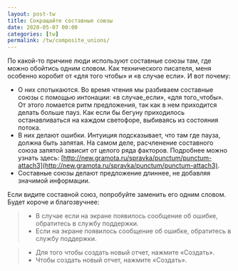 ```yaml
---
layout: post-tw
title: Сокращайте составные союзы
date: 2020-05-07 00:00
categories: [tw]
permalink: /tw/composite_unions/
---
```


По какой-то причине люди используют составные союзы там, где можно обойтись одним словом. Как технического писателя, меня особенно коробит от «для того чтобы» и «в случае если». И вот почему:

* О них спотыкаются. Во время чтения мы разбиваем составные союзы с помощью интонации: «в случае_если», «для того_чтобы». От этого ломается ритм предложения, так как в нем приходится делать больше пауз. Как если бы бегуну приходилось останавливаться на каждом светофоре, выбиваясь из состояния потока.
* В них делают ошибки. Интуиция подсказывает, что там где пауза, должна быть запятая. На самом деле, расчленение составного союза запятой зависит от целого ряда факторов. Подробнее можно узнать здесь: [http://new.gramota.ru/spravka/punctum/punctum-attach3](http://new.gramota.ru/spravka/punctum/punctum-attach3).
* Составные союзы делают предложение длиннее, не добавляя значимой информации.


Если видите составной союз, попробуйте заменить его одним словом. Будет короче и благозвучнее:

> * В случае если на экране появилось сообщение об ошибке, обратитесь в службу поддержки.
> * Если на экране появилось сообщение об ошибке, обратитесь в службу поддержки.

> * Для того чтобы создать новый отчет, нажмите «Создать».
> * Чтобы создать новый отчет, нажмите «Создать».
